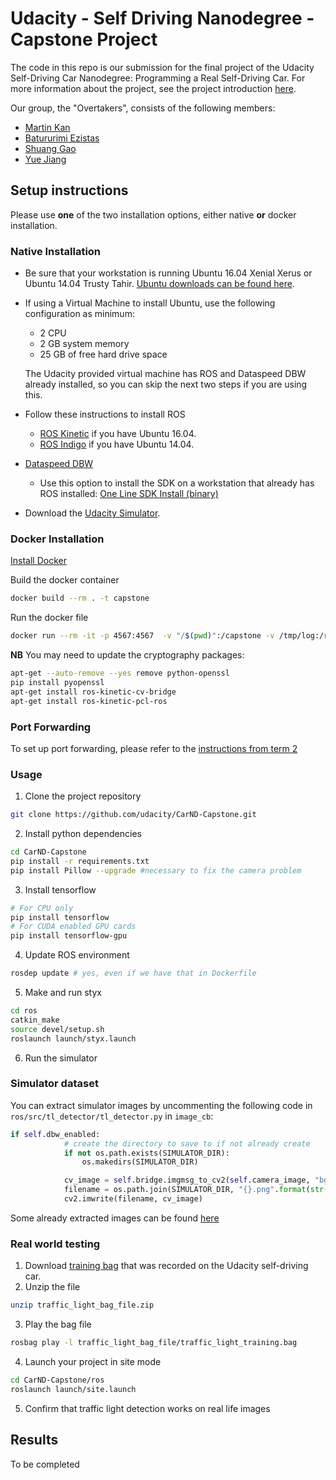 ﻿# Udacity - Self Driving Nanodegree - Capstone Project

The code in this repo is our submission for the final project of the Udacity Self-Driving Car Nanodegree: Programming a Real Self-Driving Car.  For more information about the project, see the project introduction [here](https://classroom.udacity.com/nanodegrees/nd013/parts/6047fe34-d93c-4f50-8336-b70ef10cb4b2/modules/e1a23b06-329a-4684-a717-ad476f0d8dff/lessons/462c933d-9f24-42d3-8bdc-a08a5fc866e4/concepts/5ab4b122-83e6-436d-850f-9f4d26627fd9).

Our group, the "Overtakers", consists of the following members:

 - [Martin Kan](mailto:martinkan@gmail.com) 
 - [Batururimi Ezistas](mailto:s.batururimi@gmail.com)
 - [Shuang Gao](mailto:rebecca.shuang@gmail.com)
 - [Yue Jiang](mailto:maze1024@gmail.com)
 
## Setup instructions

Please use **one** of the two installation options, either native **or** docker installation.

### Native Installation

* Be sure that your workstation is running Ubuntu 16.04 Xenial Xerus or Ubuntu 14.04 Trusty Tahir. [Ubuntu downloads can be found here](https://www.ubuntu.com/download/desktop).
* If using a Virtual Machine to install Ubuntu, use the following configuration as minimum:
  * 2 CPU
  * 2 GB system memory
  * 25 GB of free hard drive space

  The Udacity provided virtual machine has ROS and Dataspeed DBW already installed, so you can skip the next two steps if you are using this.

* Follow these instructions to install ROS
  * [ROS Kinetic](http://wiki.ros.org/kinetic/Installation/Ubuntu) if you have Ubuntu 16.04.
  * [ROS Indigo](http://wiki.ros.org/indigo/Installation/Ubuntu) if you have Ubuntu 14.04.
* [Dataspeed DBW](https://bitbucket.org/DataspeedInc/dbw_mkz_ros)
  * Use this option to install the SDK on a workstation that already has ROS installed: [One Line SDK Install (binary)](https://bitbucket.org/DataspeedInc/dbw_mkz_ros/src/81e63fcc335d7b64139d7482017d6a97b405e250/ROS_SETUP.md?fileviewer=file-view-default)
* Download the [Udacity Simulator](https://github.com/udacity/CarND-Capstone/releases).

### Docker Installation
[Install Docker](https://docs.docker.com/engine/installation/)

Build the docker container
```bash
docker build --rm . -t capstone
```

Run the docker file
```bash
docker run --rm -it -p 4567:4567  -v "/$(pwd)":/capstone -v /tmp/log:/root/.ros/ capstone
```

**NB**
You may need to update the cryptography packages:
```bash
apt-get --auto-remove --yes remove python-openssl
pip install pyopenssl
apt-get install ros-kinetic-cv-bridge
apt-get install ros-kinetic-pcl-ros
```



### Port Forwarding
To set up port forwarding, please refer to the [instructions from term 2](https://classroom.udacity.com/nanodegrees/nd013/parts/40f38239-66b6-46ec-ae68-03afd8a601c8/modules/0949fca6-b379-42af-a919-ee50aa304e6a/lessons/f758c44c-5e40-4e01-93b5-1a82aa4e044f/concepts/16cf4a78-4fc7-49e1-8621-3450ca938b77)

### Usage

1. Clone the project repository
```bash
git clone https://github.com/udacity/CarND-Capstone.git
```

2. Install python dependencies
```bash
cd CarND-Capstone
pip install -r requirements.txt
pip install Pillow --upgrade #necessary to fix the camera problem
```
3. Install tensorflow
```bash
# For CPU only 
pip install tensorflow 
# For CUDA enabled GPU cards
pip install tensorflow-gpu
```

4. Update ROS environment
```bash
rosdep update # yes, even if we have that in Dockerfile
```
5. Make and run styx
```bash
cd ros
catkin_make
source devel/setup.sh
roslaunch launch/styx.launch
```
6. Run the simulator

### Simulator dataset
You can extract simulator images by uncommenting the following code in `ros/src/tl_detector/tl_detector.py` in `image_cb`:
```python
if self.dbw_enabled:
            # create the directory to save to if not already create
            if not os.path.exists(SIMULATOR_DIR):
                os.makedirs(SIMULATOR_DIR)

            cv_image = self.bridge.imgmsg_to_cv2(self.camera_image, "bgr8")
            filename = os.path.join(SIMULATOR_DIR, "{}.png".format(str(uuid.uuid4())))
            cv2.imwrite(filename, cv_image)
```
Some already extracted images can be found [here](https://transfer.sh/QpFVG/dataset_sim.zip)

### Real world testing
1. Download [training bag](https://s3-us-west-1.amazonaws.com/udacity-selfdrivingcar/traffic_light_bag_file.zip) that was recorded on the Udacity self-driving car.
2. Unzip the file
```bash
unzip traffic_light_bag_file.zip
```
3. Play the bag file
```bash
rosbag play -l traffic_light_bag_file/traffic_light_training.bag
```
4. Launch your project in site mode
```bash
cd CarND-Capstone/ros
roslaunch launch/site.launch
```
5. Confirm that traffic light detection works on real life images

## Results

To be completed
